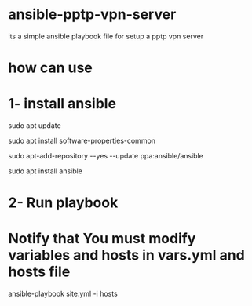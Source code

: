 # ansible-pptp-vpn-server
its a simple ansible playbook file for setup a pptp vpn server 
# how can use
# 1- install ansible
sudo apt update

sudo apt install software-properties-common

sudo apt-add-repository --yes --update ppa:ansible/ansible

sudo apt install ansible


# 2- Run playbook 
# Notify that You must modify variables and hosts in vars.yml and hosts file
ansible-playbook site.yml -i hosts
